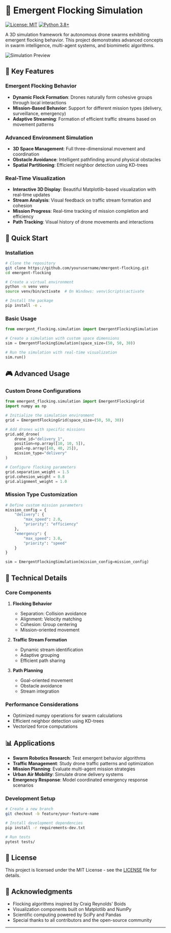 # 🚁 Emergent Flocking Simulation

[![License: MIT](https://img.shields.io/badge/License-MIT-yellow.svg)](https://opensource.org/licenses/MIT)
[![Python 3.8+](https://img.shields.io/badge/python-3.8+-blue.svg)](https://www.python.org/downloads/)

A 3D simulation framework for autonomous drone swarms exhibiting emergent flocking behavior. This project demonstrates advanced concepts in swarm intelligence, multi-agent systems, and biomimetic algorithms.

![Simulation Preview](simulation.gif)

## 🌟 Key Features

### Emergent Flocking Behavior
- **Dynamic Flock Formation**: Drones naturally form cohesive groups through local interactions
- **Mission-Based Behavior**: Support for different mission types (delivery, surveillance, emergency)
- **Adaptive Streaming**: Formation of efficient traffic streams based on movement patterns

### Advanced Environment Simulation
- **3D Space Management**: Full three-dimensional movement and coordination
- **Obstacle Avoidance**: Intelligent pathfinding around physical obstacles
- **Spatial Partitioning**: Efficient neighbor detection using KD-trees

### Real-Time Visualization
- **Interactive 3D Display**: Beautiful Matplotlib-based visualization with real-time updates
- **Stream Analysis**: Visual feedback on traffic stream formation and cohesion
- **Mission Progress**: Real-time tracking of mission completion and efficiency
- **Path Tracking**: Visual history of drone movements and interactions

## 🚀 Quick Start

### Installation

```bash
# Clone the repository
git clone https://github.com/yourusername/emergent-flocking.git
cd emergent-flocking

# Create a virtual environment
python -m venv venv
source venv/bin/activate  # On Windows: venv\Scripts\activate

# Install the package
pip install -e .
```

### Basic Usage

```python
from emergent_flocking.simulation import EmergentFlockingSimulation

# Create a simulation with custom space dimensions
sim = EmergentFlockingSimulation(space_size=(50, 50, 30))

# Run the simulation with real-time visualization
sim.run()
```

## 🎮 Advanced Usage

### Custom Drone Configurations

```python
from emergent_flocking.simulation import EmergentFlockingGrid
import numpy as np

# Initialize the simulation environment
grid = EmergentFlockingGrid(space_size=(50, 50, 30))

# Add drones with specific missions
grid.add_drone(
    drone_id="delivery_1",
    position=np.array([10, 10, 5]),
    goal=np.array([40, 40, 25]),
    mission_type="delivery"
)

# Configure flocking parameters
grid.separation_weight = 1.5
grid.cohesion_weight = 0.8
grid.alignment_weight = 1.0
```

### Mission Type Customization

```python
# Define custom mission parameters
mission_config = {
    "delivery": {
        "max_speed": 2.0,
        "priority": "efficiency"
    },
    "emergency": {
        "max_speed": 3.0,
        "priority": "speed"
    }
}

sim = EmergentFlockingSimulation(mission_config=mission_config)
```

## 🔧 Technical Details

### Core Components

1. **Flocking Behavior**
   - Separation: Collision avoidance
   - Alignment: Velocity matching
   - Cohesion: Group centering
   - Mission-oriented movement

2. **Traffic Stream Formation**
   - Dynamic stream identification
   - Adaptive grouping
   - Efficient path sharing

3. **Path Planning**
   - Goal-oriented movement
   - Obstacle avoidance
   - Stream integration

### Performance Considerations

- Optimized numpy operations for swarm calculations
- Efficient neighbor detection using KD-trees
- Vectorized force computations

## 📊 Applications

- **Swarm Robotics Research**: Test emergent behavior algorithms
- **Traffic Management**: Study drone traffic patterns and optimization
- **Mission Planning**: Evaluate multi-agent mission strategies
- **Urban Air Mobility**: Simulate drone delivery systems
- **Emergency Response**: Model coordinated emergency response scenarios

### Development Setup

```bash
# Create a new branch
git checkout -b feature/your-feature-name

# Install development dependencies
pip install -r requirements-dev.txt

# Run tests
pytest tests/
```

## 📄 License

This project is licensed under the MIT License - see the [LICENSE](LICENSE) file for details.

## 🙏 Acknowledgments

- Flocking algorithms inspired by Craig Reynolds' Boids
- Visualization components built on Matplotlib and NumPy
- Scientific computing powered by SciPy and Pandas
- Special thanks to all contributors and the open-source community

---